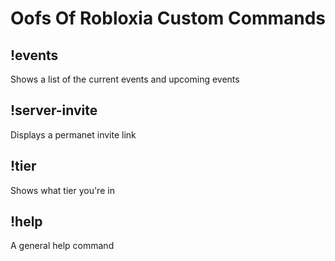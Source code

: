 <h1>Oofs Of Robloxia Custom Commands</h1>

<h2>!events</h2>
Shows a list of the current events and upcoming events

<h2>!server-invite</h2>
Displays a permanet invite link

<h2>!tier</h2>
Shows what tier you're in

<h2>!help</h2>
A general help command
